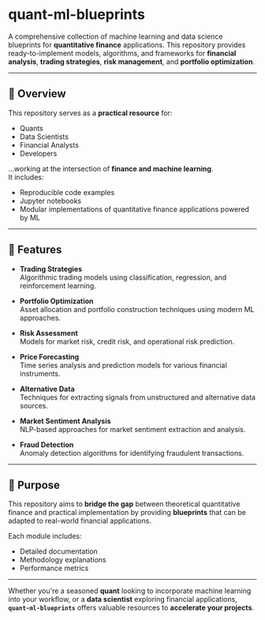 # quant-ml-blueprints

A comprehensive collection of machine learning and data science blueprints for **quantitative finance** applications. This repository provides ready-to-implement models, algorithms, and frameworks for **financial analysis**, **trading strategies**, **risk management**, and **portfolio optimization**.

---

## 📘 Overview

This repository serves as a **practical resource** for:
- Quants  
- Data Scientists  
- Financial Analysts  
- Developers  

...working at the intersection of **finance and machine learning**.  
It includes:
- Reproducible code examples  
- Jupyter notebooks  
- Modular implementations of quantitative finance applications powered by ML

---

## 🚀 Features

- **Trading Strategies**  
  Algorithmic trading models using classification, regression, and reinforcement learning.

- **Portfolio Optimization**  
  Asset allocation and portfolio construction techniques using modern ML approaches.

- **Risk Assessment**  
  Models for market risk, credit risk, and operational risk prediction.

- **Price Forecasting**  
  Time series analysis and prediction models for various financial instruments.

- **Alternative Data**  
  Techniques for extracting signals from unstructured and alternative data sources.

- **Market Sentiment Analysis**  
  NLP-based approaches for market sentiment extraction and analysis.

- **Fraud Detection**  
  Anomaly detection algorithms for identifying fraudulent transactions.

---

## 🎯 Purpose

This repository aims to **bridge the gap** between theoretical quantitative finance and practical implementation by providing **blueprints** that can be adapted to real-world financial applications.

Each module includes:
- Detailed documentation  
- Methodology explanations  
- Performance metrics

---

Whether you're a seasoned **quant** looking to incorporate machine learning into your workflow, or a **data scientist** exploring financial applications, **`quant-ml-blueprints`** offers valuable resources to **accelerate your projects**.

